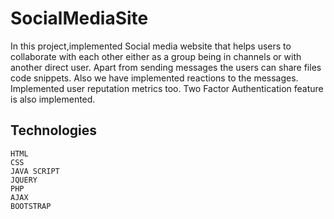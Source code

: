 # SocialMediaSite
<p>In this project,implemented Social media website that helps users to collaborate with each other either as a group being in channels or with another direct user. Apart from sending messages the users can share files code snippets. Also we have implemented reactions to the messages. Implemented user reputation metrics too. Two Factor Authentication feature is also implemented.</p>

## Technologies
```
HTML
CSS
JAVA SCRIPT
JQUERY
PHP
AJAX
BOOTSTRAP

``` 

